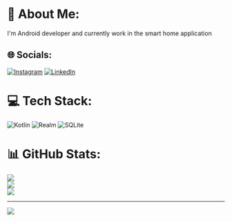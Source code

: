 # 💫 About Me:
I'm Android developer and currently work in the smart home application


## 🌐 Socials:
[![Instagram](https://img.shields.io/badge/Instagram-%23E4405F.svg?logo=Instagram&logoColor=white)](https://instagram.com/meysam-azadmehr) [![LinkedIn](https://img.shields.io/badge/LinkedIn-%230077B5.svg?logo=linkedin&logoColor=white)](https://linkedin.com/in/meysam-azadmehr) 

# 💻 Tech Stack:
![Kotlin](https://img.shields.io/badge/kotlin-%230095D5.svg?style=for-the-badge&logo=kotlin&logoColor=white) ![Realm](https://img.shields.io/badge/Realm-39477F?style=for-the-badge&logo=realm&logoColor=white) ![SQLite](https://img.shields.io/badge/sqlite-%2307405e.svg?style=for-the-badge&logo=sqlite&logoColor=white)
# 📊 GitHub Stats:
![](https://github-readme-stats.vercel.app/api?username=meysam-azadmehr&theme=dark&hide_border=false&include_all_commits=false&count_private=false)<br/>
![](https://github-readme-streak-stats.herokuapp.com/?user=meysam-azadmehr&theme=dark&hide_border=false)<br/>
![](https://github-readme-stats.vercel.app/api/top-langs/?username=meysam-azadmehr&theme=dark&hide_border=false&include_all_commits=false&count_private=false&layout=compact)

---
[![](https://visitcount.itsvg.in/api?id=meysam-azadmehr&icon=0&color=0)](https://visitcount.itsvg.in)

<!-- Proudly created with GPRM ( https://gprm.itsvg.in ) -->

